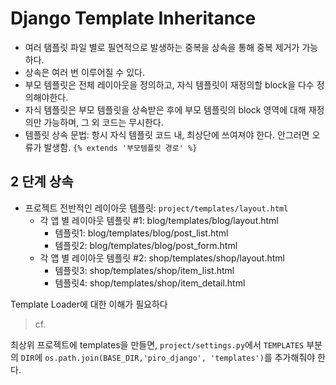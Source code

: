 # Django Template Inheritance
- 여러 탬플릿 파일 별로 필연적으로 발생하는 중복을 상속을 통해 중복 제거가 가능하다.
- 상속은 여러 번 이루어질 수 있다.
- 부모 템플릿은 전체 레이아웃을 정의하고, 자식 템플릿이 재정의할 block을 다수 정의해야한다.
- 자식 템플릿은 부모 템플릿을 상속받은 후에 부모 템플릿의 block 영역에 대해 재정의만 가능하며, 그 외 코드는 무시한다.
- 템플릿 상속 문법: 항시 자식 템플릿 코드 내, 최상단에 쓰여져야 한다. 안그러면 오류가 발생함. `{% extends '부모템플릿 경로' %}`

## 2 단계 상속

- 프로젝트 전반적인 레이아웃 템플릿: `project/templates/layout.html`
	* 각 앱 별 레이아웃 템플릿 #1: blog/templates/blog/layout.html
		- 템플릿1: blog/templates/blog/post_list.html
		- 템플릿2: blog/templates/blog/post_form.html
	* 각 앱 별 레이아웃 템플릿 #2: shop/templates/shop/layout.html
		- 템플릿3: shop/templates/shop/item_list.html
		- 템플릿4: shop/templates/shop/item_detail.html

Template Loader에 대한 이해가 필요하다

> cf. 

최상위 프로젝트에 templates을 만들면, `project/settings.py`에서 `TEMPLATES` 부분의 `DIR`에 `os.path.join(BASE_DIR,'piro_django', 'templates')`를 추가해줘야 한다.